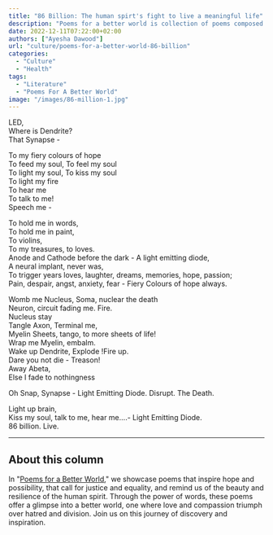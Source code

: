 ```yaml
---
title: "86 Billion: The human spirt's fight to live a meaningful life"
description: "Poems for a better world is collection of poems composed by UN-aligneders for a better better and fairer future."
date: 2022-12-11T07:22:00+02:00
authors: ["Ayesha Dawood"]
url: "culture/poems-for-a-better-world-86-billion"
categories: 
  - "Culture"
  - "Health"
tags: 
  - "Literature"
  - "Poems For A Better World"
image: "/images/86-million-1.jpg"
---
```


LED,  
Where is Dendrite?  
That Synapse - 

To my fiery colours of hope  
To feed my soul, To feel my soul  
To light my soul, To kiss my soul  
To light my fire  
To hear me  
To talk to me!  
Speech me - 

To hold me in words,  
To hold me in paint,  
To violins,  
To my treasures, to loves.  
Anode and Cathode before the dark - 
A light emitting diode,  
A neural implant, never was,  
To trigger years loves, laughter, dreams, memories, hope, passion;  
Pain, despair, angst, anxiety, fear - 
Fiery Colours of hope always. 

Womb me Nucleus, Soma, nuclear the death  
Neuron, circuit fading me. Fire.  
Nucleus stay  
Tangle Axon, Terminal me,  
Myelin Sheets, tango, to more sheets of life!  
Wrap me Myelin, embalm.  
Wake up Dendrite, Explode !Fire up.  
Dare you not die - Treason!  
Away Abeta,  
Else I fade to nothingness 

Oh Snap, Synapse - 
Light Emitting Diode. Disrupt. The Death. 

Light up brain,   
Kiss my soul, talk to me, hear me….- 
Light Emitting Diode.  
86 billion. Live. 

* * *

## About this column

In "[Poems for a Better World](https://un-aligned.org/tag/poems-for-a-better-world/)," we showcase poems that inspire hope and possibility, that call for justice and equality, and remind us of the beauty and resilience of the human spirit. Through the power of words, these poems offer a glimpse into a better world, one where love and compassion triumph over hatred and division. Join us on this journey of discovery and inspiration.
